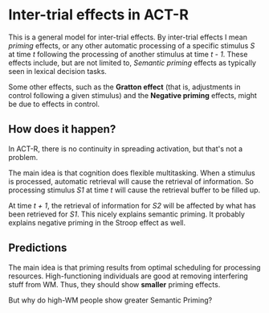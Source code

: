 # Inter-trial effects in ACT-R

This is a general model for inter-trial effects. By inter-trial
effects I mean _priming_ effects, or any other automatic processing of
a specific stimulus _S_ at time _t_ following the processing of
another stimulus at time _t - 1_. These effects include, but are not
limited to,  _Semantic priming_ effects as typically seen in lexical
decision tasks.

Some other effects, such as the __Gratton effect__ (that is,
adjustments in control following a given stimulus) and the __Negative
priming__ effects, might be due to effects in control.

## How does it happen?

In ACT-R, there is no continuity in spreading activation, but that's
not a problem.

The main idea is that cognition does flexible multitasking. When a
stimulus is processed, automatic retrieval will cause the retrieval of
information. So processing stimulus _S1_ at time _t_ will cause the
retrieval buffer to be filled up.

At time _t + 1_, the retrieval of information for _S2_ will be
affected by what has been retrieved for _S1_. This nicely explains
semantic priming. It probably explains negative priming in the Stroop
effect as well.

## Predictions

The main idea is that priming results from optimal scheduling for
processing resources. High-functioning individuals are good at
removing interfering stuff from WM. Thus, they should show __smaller__
priming effects.

But why do high-WM people show greater Semantic Priming?
 